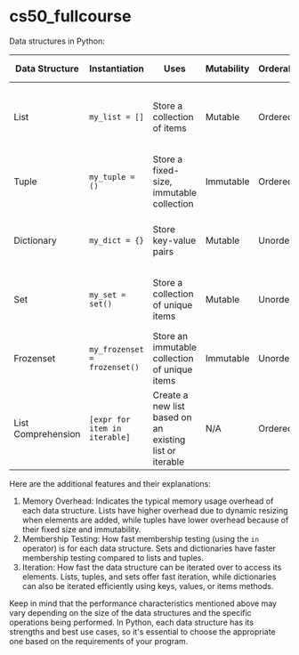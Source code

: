 # cs50_fullcourse
Data structures in Python:

| Data Structure | Instantiation               | Uses                                       | Mutability | Orderability | Indexability | Functions/Methods                                                | Operations                                                             | Memory Overhead                   | Membership Testing                 | Iteration                                                         |
|----------------|-----------------------------|--------------------------------------------|------------|--------------|--------------|------------------------------------------------------------------|------------------------------------------------------------------------|-----------------------------------|-----------------------------------|-------------------------------------------------------------------|
| List           | `my_list = []`              | Store a collection of items                | Mutable    | Ordered      | Indexed      | `len()`, `append()`, `extend()`, `pop()`, `remove()`, etc.       | Concatenation, Slicing, Membership (in), Iteration, List Comprehension | Higher (due to dynamic resizing)   | Fast                            | Fast                                                              |
| Tuple          | `my_tuple = ()`             | Store a fixed-size, immutable collection   | Immutable  | Ordered      | Indexed      | `len()`, `count()`, `index()`, etc.                             | Concatenation, Slicing, Membership (in), Iteration                    | Lower                             | Fast                            | Fast                                                              |
| Dictionary     | `my_dict = {}`              | Store key-value pairs                      | Mutable    | Unordered    | Not Indexed  | `len()`, `keys()`, `values()`, `items()`, etc.                  | Accessing, Inserting, Deleting, Iteration                               | Moderate                          | Fast                            | Fast (keys, values, items methods)                                 |
| Set            | `my_set = set()`            | Store a collection of unique items         | Mutable    | Unordered    | Not Indexed  | `len()`, `add()`, `remove()`, `union()`, `intersection()`, etc. | Union, Intersection, Difference, Membership (in)                        | Moderate                          | Fast                            | Fast                                                              |
| Frozenset      | `my_frozenset = frozenset()`| Store an immutable collection of unique items| Immutable  | Unordered    | Not Indexed  | `len()`, `union()`, `intersection()`, etc.                      | Union, Intersection, Difference, Membership (in)                        | Lower                             | Fast                            | Fast                                                              |
| List Comprehension | `[expr for item in iterable]` | Create a new list based on an existing list or iterable | N/A     | Ordered  | Indexed  | N/A                                                            | N/A                                                                    | Higher (when creating a new list) | N/A                             | Fast                                                              |

Here are the additional features and their explanations:

1. Memory Overhead: Indicates the typical memory usage overhead of each data structure. Lists have higher overhead due to dynamic resizing when elements are added, while tuples have lower overhead because of their fixed size and immutability.
2. Membership Testing: How fast membership testing (using the `in` operator) is for each data structure. Sets and dictionaries have faster membership testing compared to lists and tuples.
3. Iteration: How fast the data structure can be iterated over to access its elements. Lists, tuples, and sets offer fast iteration, while dictionaries can also be iterated efficiently using keys, values, or items methods.

Keep in mind that the performance characteristics mentioned above may vary depending on the size of the data structures and the specific operations being performed. In Python, each data structure has its strengths and best use cases, so it's essential to choose the appropriate one based on the requirements of your program.
